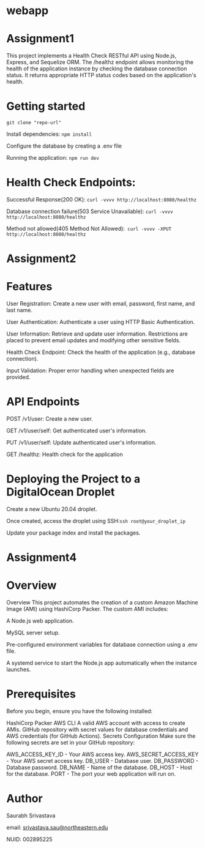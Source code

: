 # webapp
# Assignment1

This project implements a Health Check RESTful API using Node.js, Express, and Sequelize ORM. The /healthz endpoint allows monitoring the health of the application instance by checking the database connection status. It returns appropriate HTTP status codes based on the application's health.

# Getting started

`git clone "repo-url"`

Install dependencies: `npm install`

Configure the database by creating a .env file

Running the application: `npm run dev`

# Health Check Endpoints:

Successful Response(200 OK): `curl -vvvv http://localhost:8080/healthz`

Database connection failure(503 Service Unavailable): `curl -vvvv http://localhost:8080/healthz`

Method not allowed(405 Method Not Allowed):` curl -vvvv -XPUT http://localhost:8080/healthz`


# Assignment2

# Features

User Registration: Create a new user with email, password, first name, and last name.

User Authentication: Authenticate a user using HTTP Basic Authentication.

User Information: Retrieve and update user information. Restrictions are placed to prevent email updates and modifying other sensitive fields.

Health Check Endpoint: Check the health of the application (e.g., database connection).

Input Validation: Proper error handling when unexpected fields are provided.

# API Endpoints

POST /v1/user: Create a new user.

GET /v1/user/self: Get authenticated user's information.

PUT /v1/user/self: Update authenticated user's information.

GET /healthz: Health check for the application


# Deploying the Project to a DigitalOcean Droplet

Create a new Ubuntu 20.04 droplet.

Once created, access the droplet using SSH:`ssh root@your_droplet_ip`

Update your package index and install the packages.


# Assignment4

# Overview

Overview
This project automates the creation of a custom Amazon Machine Image (AMI) using HashiCorp Packer. The custom AMI includes:

A Node.js web application.

MySQL server setup.

Pre-configured environment variables for database connection using a .env file.

A systemd service to start the Node.js app automatically when the instance launches.

# Prerequisites
Before you begin, ensure you have the following installed:

HashiCorp Packer
AWS CLI
A valid AWS account with access to create AMIs.
GitHub repository with secret values for database credentials and AWS credentials (for GitHub Actions).
Secrets Configuration
Make sure the following secrets are set in your GitHub repository:

AWS_ACCESS_KEY_ID - Your AWS access key.
AWS_SECRET_ACCESS_KEY - Your AWS secret access key.
DB_USER - Database user.
DB_PASSWORD - Database password.
DB_NAME - Name of the database.
DB_HOST - Host for the database.
PORT - The port your web application will run on.


# Author

Saurabh Srivastava

email: srivastava.sau@northeastern.edu

NUID: 002895225